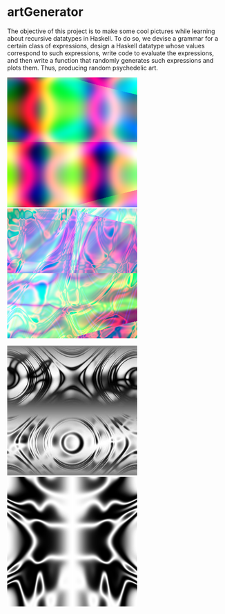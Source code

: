 # artGenerator

The objective of this project is to make some cool pictures while learning about recursive datatypes in Haskell.
To do so, we devise a
grammar for a certain class of expressions, design a Haskell
datatype whose values correspond to such expressions, write
code to evaluate the expressions, and then write a function
that randomly generates such expressions and plots them. Thus,
producing random psychedelic art.

![alt text](/img/color6.png "Title") ![alt text](/img/color7.png "Title")

![alt text](/img/gray3.png "Title") ![alt text](/img/gray1.png "Title")
